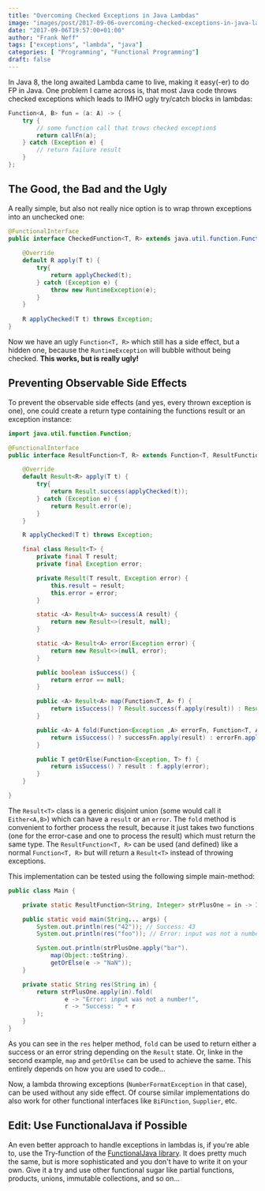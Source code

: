 ```yaml
---
title: "Overcoming Checked Exceptions in Java Lambdas"
image: "images/post/2017-09-06-overcoming-checked-exceptions-in-java-lambdas.jpg"
date: "2017-09-06T19:57:00+01:00"
author: "Frank Neff"
tags: ["exceptions", "lambda", "java"]
categories: [ "Programming", "Functional Programming"]
draft: false
---
```


In Java 8, the long awaited Lambda came to live, making it easy(-er) to do FP in Java. One problem I came across is, 
that most Java code throws checked exceptions which leads to IMHO ugly try/catch blocks in lambdas:

<!--more-->

```java
Function<A, B> fun = (a: A) -> {
    try {
        // some function call that trows checked exception$
        return callFn(a);
    } catch (Exception e) {
        // return failure result
    }
};
```

## The Good, the Bad and the Ugly

A really simple, but also not really nice option is to wrap thrown exceptions into an unchecked one:

```java
@FunctionalInterface
public interface CheckedFunction<T, R> extends java.util.function.Function<T, R> {
    
    @Override
    default R apply(T t) {
        try{
            return applyChecked(t);
        } catch (Exception e) {
            throw new RuntimeException(e);
        }
    }
    
    R applyChecked(T t) throws Exception;
}
```

Now we have an ugly `Function<T, R>` which still has a side effect, but a hidden one, because the `RuntimeException` will
bubble without being checked. **This works, but is really ugly!**

## Preventing Observable Side Effects

To prevent the observable side effects (and yes, every thrown exception is one), one could create a return type containing the 
functions result or an exception instance:

```java
import java.util.function.Function;

@FunctionalInterface
public interface ResultFunction<T, R> extends Function<T, ResultFunction.Result<R>> {

    @Override
    default Result<R> apply(T t) {
        try{
            return Result.success(applyChecked(t));
        } catch (Exception e) {
            return Result.error(e);
        }
    }

    R applyChecked(T t) throws Exception;

    final class Result<T> {
        private final T result;
        private final Exception error;

        private Result(T result, Exception error) {
            this.result = result;
            this.error = error;
        }

        static <A> Result<A> success(A result) {
            return new Result<>(result, null);
        }

        static <A> Result<A> error(Exception error) {
            return new Result<>(null, error);
        }

        public boolean isSuccess() {
            return error == null;
        }

        public <A> Result<A> map(Function<T, A> f) {
            return isSuccess() ? Result.success(f.apply(result)) : Result.error(error);
        }

        public <A> A fold(Function<Exception ,A> errorFn, Function<T, A> successFn) {
            return isSuccess() ? successFn.apply(result) : errorFn.apply(error);
        }

        public T getOrElse(Function<Exception, T> f) {
            return isSuccess() ? result : f.apply(error);
        }
    }

}
```

The `Result<T>` class is a generic disjoint union (some would call it `Either<A,B>`) which can have a `result` or an 
`error`. The `fold` method is convenient to forther process the result, because it just takes two functions 
(one for the error-case and one to process the result) which must return the same type. The `ResultFunction<T, R>` can 
be used (and defined) like a normal `Function<T, R>` but will return a `Result<T>` instead of throwing exceptions.

This implementation can be tested using the following simple main-method:

```java
public class Main {

    private static ResultFunction<String, Integer> strPlusOne = in -> Integer.valueOf(in) + 1;

    public static void main(String... args) {
        System.out.println(res("42")); // Success: 43
        System.out.println(res("foo")); // Error: input was not a number!

        System.out.println(strPlusOne.apply("bar").
            map(Object::toString).
            getOrElse(e -> "NaN"));
    }

    private static String res(String in) {
        return strPlusOne.apply(in).fold(
                e -> "Error: input was not a number!",
                r -> "Success: " + r
        );
    }
}
```

As you can see in the `res` helper method, `fold` can be used to return either a success or an error string depending on 
the `Result` state. Or, linke in the second example, `map` and `getOrElse` can be used to achieve the same. This 
entirely depends on how you are used to code...

Now, a lambda throwing exceptions (`NumberFormatException` in that case), can be used without any 
side effect. Of course similar implementations do also work for other functional interfaces like `BiFUnction`, 
`Supplier`, etc.

## Edit: Use FunctionalJava if Possible

An even better approach to handle exceptions in lambdas is, if you're able to, use the Try-function of the
[FunctionalJava library](http://www.functionaljava.org/). It does pretty much the same, but is more sophisticated and you
don't have to write it on your own. Give it a try and use other functional sugar like partial functions, products, 
unions, immutable collections, and so on...